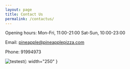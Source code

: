 ```yaml
---
layout: page
title: Contact Us
permalink: /contactus/
---
```


Opening hours:
Mon-Fri, 11:00-21:00
Sat-Sun, 10:00-23:00

Email: pineapple@pineapplepizza.com

Phone: 91994973

![testest](../assets/6f75850334333b37e6c53e519d57a870bdfca446.jpg){: width="250" }